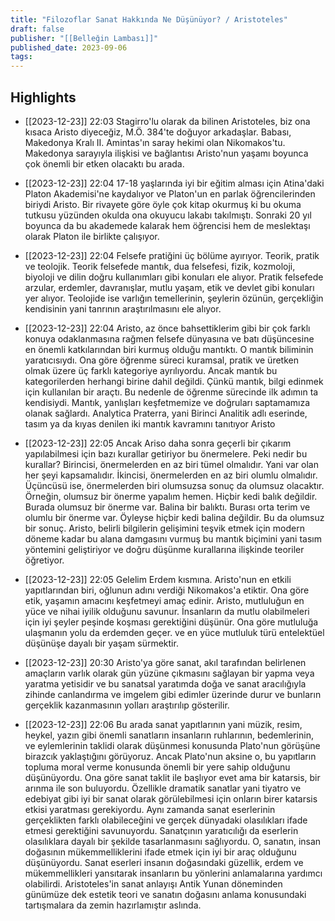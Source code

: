 ```yaml
---
title: "Filozoflar Sanat Hakkında Ne Düşünüyor? / Aristoteles"
draft: false
publisher: "[[Belleğin Lambası]]"
published_date: 2023-09-06
tags:
---
```



## Highlights
* [[2023-12-23]] 22:03  Stagirro'lu olarak da bilinen Aristoteles, biz ona kısaca Aristo diyeceğiz, M.Ö. 384'te doğuyor arkadaşlar. Babası, Makedonya Kralı II. Amintas'ın saray hekimi olan Nikomakos'tu. Makedonya sarayıyla ilişkisi ve bağlantısı Aristo'nun yaşamı boyunca çok önemli bir etken olacaktı bu arada.

* [[2023-12-23]] 22:04  17-18 yaşlarında iyi bir eğitim alması için Atina'daki Platon Akademisi'ne kaydalıyor ve Platon'un en parlak öğrencilerinden biriydi Aristo. Bir rivayete göre öyle çok kitap okurmuş ki bu okuma tutkusu yüzünden okulda ona okuyucu lakabı takılmıştı. Sonraki 20 yıl boyunca da bu akademede kalarak hem öğrencisi hem de meslektaşı olarak Platon ile birlikte çalışıyor.

* [[2023-12-23]] 22:04  Felsefe pratiğini üç bölüme ayırıyor. Teorik, pratik ve teolojik. Teorik felsefede mantık, dua felsefesi, fizik, kozmoloji, biyoloji ve dilin doğru kullanımları gibi konuları ele alıyor. Pratik felsefede arzular, erdemler, davranışlar, mutlu yaşam, etik ve devlet gibi konuları yer alıyor. Teolojide ise varlığın temellerinin, şeylerin özünün, gerçekliğin kendisinin yani tanrının araştırılmasını ele alıyor.

* [[2023-12-23]] 22:04  Aristo, az önce bahsettiklerim gibi bir çok farklı konuya odaklanmasına rağmen felsefe dünyasına ve batı düşüncesine en önemli katkılarından biri kurmuş olduğu mantıktı. O mantık biliminin yaratıcısıydı. Ona göre öğrenme süreci kuramsal, pratik ve üretken olmak üzere üç farklı kategoriye ayrılıyordu. Ancak mantık bu kategorilerden herhangi birine dahil değildi. Çünkü mantık, bilgi edinmek için kullanılan bir araçtı. Bu nedenle de öğrenme sürecinde ilk adımın ta kendisiydi. Mantık, yanlışları keşfetmemize ve doğruları saptamamıza olanak sağlardı. Analytica Praterra, yani Birinci Analitik adlı eserinde, tasım ya da kıyas denilen iki mantık kavramını tanıtıyor Aristo

* [[2023-12-23]] 22:05  Ancak Ariso daha sonra geçerli bir çıkarım yapılabilmesi için bazı kurallar getiriyor bu önermelere. Peki nedir bu kurallar? Birincisi, önermelerden en az biri tümel olmalıdır. Yani var olan her şeyi kapsamalıdır. İkincisi, önermelerden en az biri olumlu olmalıdır. Üçüncüsü ise, önermelerden biri olumsuzsa sonuç da olumsuz olacaktır. Örneğin, olumsuz bir önerme yapalım hemen. Hiçbir kedi balık değildir. Burada olumsuz bir önerme var. Balina bir balıktı. Burası orta terim ve olumlu bir önerme var. Öyleyse hiçbir kedi balina değildir. Bu da olumsuz bir sonuç. Aristo, belirli bilgilerin gelişimini teşvik etmek için modern döneme kadar bu alana damgasını vurmuş bu mantık biçimini yani tasım yöntemini geliştiriyor ve doğru düşünme kurallarına ilişkinde teoriler öğretiyor.

* [[2023-12-23]] 22:05  Gelelim Erdem kısmına. Aristo'nun en etkili yapıtlarından biri, oğlunun adını verdiği Nikomakos'a etiktir. Ona göre etik, yaşamın amacını keşfetmeyi amaç edinir. Aristo, mutluluğun en yüce ve nihai iyilik olduğunu savunur. İnsanların da mutlu olabilmeleri için iyi şeyler peşinde koşması gerektiğini düşünür. Ona göre mutluluğa ulaşmanın yolu da erdemden geçer. ve en yüce mutluluk türü entelektüel düşünüşe dayalı bir yaşam sürmektir.

* [[2023-12-23]] 20:30  Aristo'ya göre sanat, akıl tarafından belirlenen amaçların varlık olarak gün yüzüne çıkmasını sağlayan bir yapma veya yaratma yetisidir ve bu sanatsal yaratımda doğa ve sanat aracılığıyla zihinde canlandırma ve imgelem gibi edimler üzerinde durur ve bunların gerçeklik kazanmasının yolları araştırılıp gösterilir.

* [[2023-12-23]] 22:06  Bu arada sanat yapıtlarının yani müzik, resim, heykel, yazın gibi önemli sanatların insanların ruhlarının, bedemlerinin, ve eylemlerinin taklidi olarak düşünmesi konusunda Plato'nun görüşüne birazcık yaklaştığını görüyoruz. Ancak Plato'nun aksine o, bu yapıtların topluma moral verme konusunda önemli bir yere sahip olduğunu düşünüyordu. Ona göre sanat taklit ile başlıyor evet ama bir katarsis, bir arınma ile son buluyordu. Özellikle dramatik sanatlar yani tiyatro ve edebiyat gibi iyi bir sanat olarak görülebilmesi için onların birer katarsis etkisi yaratması gerekiyordu. Aynı zamanda sanat eserlerinin gerçeklikten farklı olabileceğini ve gerçek dünyadaki olasılıkları ifade etmesi gerektiğini savunuyordu. Sanatçının yaratıcılığı da eserlerin olasılıklara dayalı bir şekilde tasarlanmasını sağlıyordu. O, sanatın, insan doğasının mükemmelliklerini ifade etmek için iyi bir araç olduğunu düşünüyordu. Sanat eserleri insanın doğasındaki güzellik, erdem ve mükemmellikleri yansıtarak insanların bu yönlerini anlamalarına yardımcı olabilirdi. Aristoteles'in sanat anlayışı Antik Yunan döneminden günümüze dek estetik teori ve sanatın doğasını anlama konusundaki tartışmalara da zemin hazırlamıştır aslında.

